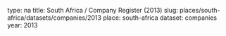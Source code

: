 type: na
title: South Africa / Company Register (2013)
slug: places/south-africa/datasets/companies/2013
place: south-africa
dataset: companies
year: 2013
